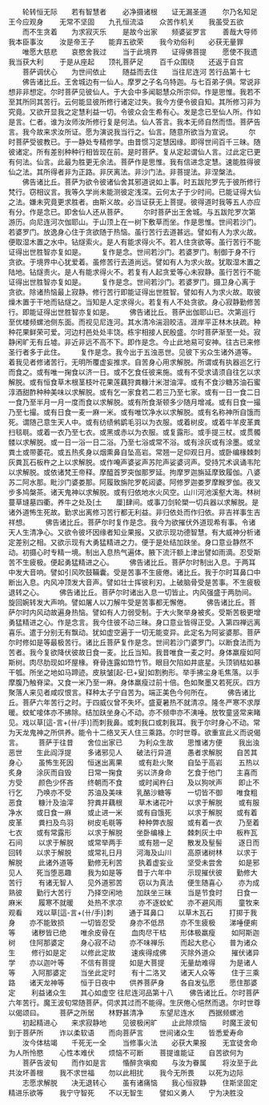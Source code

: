 <!-- { "loadSidebar": true } -->
　　轮转恒无际　　若有智慧者
　　必净摄诸根　　证无漏圣道
　　尔乃名知足　　王今应观身
　　无常不坚固　　九孔恒流溢
　　众苦作机关　　我虽受五欲
　　而不生贪着　　为求寂灭乐
　　是故今出家　　频婆娑罗言
　　善哉大导师　　我本臣事汝
　　汝是帝王子　　能弃五欲荣
　　我今劝俗利　　必获无量罪
　　唯愿大慈悲　　哀愍舍我过
　　当于此境界　　证得佛菩提
　　愿使不我遗　　我当获大利
　　于是从座起　　顶礼菩萨足
　　百千众围绕　　还返于自宫
　　菩萨调伏心　　为世间依止
　　随益而去住　　当往尼连河
苦行品第十七
　　佛告诸比丘。王舍城边有一仙人。摩罗之子名乌特迦。与七百弟子俱。常说非想非非想定。尔时菩萨见彼仙人。于大会中多闻聪慧众所宗仰。作是思惟。我若不至其所同其苦行。云何能显彼所修行诸定过失。我今方便令彼自知。其所修习非为究竟。又欲开显我之定慧利益一切。令彼众会生希有心。发是念已至仙人所。作如是言。仁者。谁为汝师汝所修行复是何法。仙人答言。我本无师自然而悟。菩萨告言。我今故来求汝所证。愿为演说我当行之。仙言。随意所欲当为宣说。
　　尔时菩萨受彼教已。于一静处专精修学。由昔惯习定慧因缘。即得世间百千三昧。随彼诸定。所有差别种种行相皆现在前。是时菩萨。复从定起谓仙人言。过此定已更有何法。仙言。此最为胜更无余法。菩萨作是思惟。我有信进念定慧。速能胜得彼仙之法。其所得者非为正路。非厌离法。非沙门法。非菩提法。非涅槃法。
　　佛告诸比丘。菩萨为欲令彼诸仙舍其邪道说如上事。时五跋陀罗先于彼所修行梵行。窃相议言。我等久学尚未能测彼定浅深。云何太子于少时间。已能证得大仙之法。嫌未究竟更求胜者。由斯义故。必当证获无上菩提。彼得道时我等五人亦应有分。作是念已。即舍仙人还从菩萨。
　　尔时菩萨出王舍城。与五跋陀罗次第游历。向尼连河次伽耶山。于山顶上在一树下敷草而坐。作是思惟。世间若沙门。若婆罗门。放逸身心住于贪欲随于热恼。虽行苦行去道甚远。譬如有人为求火故。便取湿木置之水中。钻燧索火。是人有能求得火不。若人住贪欲等。虽行苦行不能证得出世胜智亦复如是。
　　复作是念。世间若沙门。若婆罗门。制御于身不行贪欲。于境界中心犹爱着。虽修苦行去道尚远。譬如有人为求火故。犹取湿木置之陆地。钻燧责火。是人有能求得火不。若复有人起贪爱等心未寂静。虽行苦行不能证得出世胜智亦复如是。
　　复作是念。世间若沙门。若婆罗门。摄卫身心离于贪欲。除诸热恼最上寂静。修行苦行即能证得出世胜智。譬如有人为求火故。取彼燥木置于干地而钻燧之。当知是人定求得火。若复有人不处贪欲。身心寂静勤修苦行。即能证得出世胜智亦复如是。
　　佛告诸比丘。菩萨出伽耶山已。次第巡行至优楼频螺池侧东面。而视见尼连河。其水清冷湍洄皎洁。涯岸平正林木扶疏。种种花果鲜荣可爱。河边村邑处处丰饶。栋宇相接人民殷盛。尔时菩萨渐至一处。寂静闲旷无有丘墟。非近非远不高不下。即作是念。今止此地易可安神。往古已来修圣行者多于此住。
　　复作是念。我今出于五浊恶世。见彼下劣众生诸外道等。着我见者修诸苦行。无明所覆虚妄推求。自苦身心用求解脱。所谓或有执器巡乞行而食之。或有唯一掬食以济一日。或不乞食任彼来施。或有不受求请须自往乞以求解脱。或有恒食草木根茎枝叶花果莲藕狩粪糠汁米泔油滓。或有不食沙糖苏油石蜜淳酒甜酢种种美味以求解脱。或有乞一家食若二若三乃至七家。或有一日一食二日一食乃至半月一月一度而食以求解脱。或有所食渐顿多少随月增减。或有日食一撮乃至七撮。或有日食一麦一麻一米。或有唯饮净水以求解脱。或有名称神所自饿而死。谓随己意生天人中。或有纺绩鸺鹠毛羽以为衣服。或着树皮。或着牛羊皮革粪扫毯毼。或着一衣乃至七衣。或黑或赤以为衣服。或复露形。或手提三杖。或贯髑髅以求解脱。或一日一浴一日二浴。乃至七浴或常不浴。或有涂灰或有涂墨。或坌粪土或带萎花。或五热炙身以烟熏鼻自坠高岩。常翘一足仰观日月。或卧编椽棘刺灰粪瓦石板杵之上以求解脱。或作唵声婆娑声苏陀声娑婆诃声。受持咒术讽诵韦陀以求解脱。或依诸梵王帝释。摩醯首罗突伽那罗延。拘摩罗迦旃延摩致履伽。八婆苏二阿水那。毗沙门婆娄那。阿履致旃陀罗乾闼婆。阿修罗迦娄罗摩睺罗伽。夜叉步多鸠槃茶。诸天鬼神以求解脱。或有归依地水火风空。山川河池溪壑大海。林树蔓草塳墓四衢。养牛之处及[土　　厘]肆间。或事刀剑轮槊一切兵器以求解脱。是诸外道怖生死故。勤求出离修习苦行都无利益。非归依处而作归依。非吉祥事生吉祥想。
　　佛告诸比丘。菩萨尔时复作是念。我今为欲摧伏外道现希有事。令诸天人生清净心。又欲令彼坏因缘者知业果报。又欲示现功德智慧。有大威神分析诸定差别之相。又欲示现有大勇猛精进之力。便于是处结加趺坐。身口意业静然不动。初摄心时专精一境。制出入息热气遍体。腋下流汗额上津出譬如雨滴。忍受斯苦不生疲极。便起勇猛精进之心。
　　佛告诸比丘。菩萨尔时制出入息。于两耳中发大音响。譬如引风吹鼓鞴囊。受是苦事不生疲倦。诸比丘。我于尔时耳鼻口中断出入息。内风冲顶发大音声。譬如壮士挥彼利刃。上破脑骨受是苦事。不生疲极退转之心。
　　佛告诸比丘。菩萨尔时诸出入息一切皆止。内风强盛于两肋间。旋回婉转发大声响。譬如屠人以刀解牛受是苦事都无懈倦。
　　佛告诸比丘。菩萨尔时内风动故遍身热恼。譬如有人力弱受制。于大火聚举身被炙。受斯苦极更增勇猛精进之心。作是念言。我今住彼不动三昧。身口意业皆得正受。入第四禅远离喜乐。遣于分别无有飘动。犹如虚空遍于一切无能变异。此定名为阿娑婆那。菩萨尔时修如是等最极苦行。诸比丘菩萨复作是念。世间若沙门婆罗门。以断食法而为苦者。我今复欲降伏彼故日食一麦。比丘当知。我昔唯食一麦之时。身体羸瘦如阿斯树。肉尽肋现如坏屋椽。脊骨连露如筇竹节。眼目欠陷如井底星。头顶销枯如暴干瓠。所坐之地如马蹄迹。皮肤皱[起-巳+叟]如割朐形。举手拂尘身毛焦落。以手摩腹乃触脊梁。又食一米乃至一麻。身体羸瘦过前十倍。色如聚墨又若死灰。四方聚落人来见者咸叹恨言。释种太子宁自苦为。端正美色今何所在。
　　佛告诸比丘。菩萨六年苦行之时。于四威仪曾不失坏。盛夏暑热不就清凉。隆冬严寒不求厚暖。蚊虻唼体亦不拂除。结加趺坐身心不动。亦不频申亦不洟唾。放牧童竖常来睹见。戏以草[這-言+(卄/手)]而刺我鼻。或刺我口或刺我耳。我于尔时身心不动。常为天龙鬼神之所供养。能令十二络叉天人住三乘路。尔时世尊。欲重宣此义而说偈言。
　　菩萨于往昔　　舍位出家已
　　为利众生故　　思惟诸方便
　　我出浊恶世　　生此阎浮提
　　多诸邪见人　　破法行异道
　　愚者求解脱　　自苦其身心
　　虽怖生死因　　恒迷出离果
　　或有赴火聚　　自坠于高岩
　　五热以炙身　　涂灰而自毁
　　日常一掬食　　劣以济身命
　　乞食于他门　　主喜而方受
　　颜色少怀吝　　终朝而不食
　　或时闻杵臼　　及以狗吠声
　　即止不行乞　　乃唤亦不受
　　苏油及美味　　乳酪沙糖等
　　一切皆不御　　唯食粗恶食
　　糠汁及油滓　　狩粪并藕根
　　草木诸花叶　　以求于解脱
　　或有服净水　　或日食一麻
　　或止进一米　　或有自饿死
　　以求于解脱　　或有着皮革
　　粪扫及鸟羽　　树皮毛毼等
　　种种弊衣服　　或有着一衣
　　乃至着七衣　　或有常露形
　　以求于解脱　　坐卧编椽上
　　棘刺灰土中　　板杵瓦石间
　　以求于解脱　　或常举两手
　　或有翘一足　　散发及髽髻
　　逐日而回转　　以求于解脱
　　或常礼日月　　河海及山川
　　高原诸树林　　以求于解脱
　　此诸外道等　　勤修无利苦
　　执着虚妄业　　坚受未尝舍
　　如是邪见人　　死当堕恶趣
　　我为如是等　　昔于六年中
　　示现摧伏彼　　勤修大苦行
　　有诸无智人　　见外道邪苦
　　窃以为真法　　便生随喜心
　　亦为成熟彼　　勤行大苦行
　　乃择空闲地　　加趺坐三昧
　　当是节食时　　日食一麻米
　　履寒不就暖　　处热不求凉
　　亦不逐蚊虻　　亦不避风雨
　　童牧来观看　　戏以草[這-言+(卄/手)]刺
　　通于耳鼻口　　以草木瓦石
　　打掷于我身　　亦不能致损
　　一切皆忍受　　身亦不低昂
　　亦不生疲极　　涕唾便痢等
　　诸秽皆已绝　　唯余皮骨在
　　血肉尽干枯　　形体极羸瘦
　　如阿斯迦树　　住阿那婆定
　　身心寂不动　　亦不味禅乐
　　而起大悲心　　普为诸众生
　　修行如是定　　以修此定故
　　速疾得成佛　　灭除外道众
　　摧伏诸异学　　亦以迦叶等
　　不信有菩提　　如是大菩提
　　无量劫难得　　为是诸人等
　　入阿那婆定　　当坐此定时
　　有十二洛叉　　诸天人众等
　　住于三乘路　　诸天龙神等
　　恒于日夜中　　供养菩萨身
　　各自发弘愿　　愿住那婆定
　　利益诸众生　　其心如虚空
往尼连河品第十八
　　佛告诸比丘。尔时菩萨六年苦行。魔王波旬常随菩萨。伺求其过而不能得。生厌倦心悒然而退。尔时世尊以偈颂曰。
　　菩萨之所居　　林野甚清净
　　东望尼连水　　西据频螺池
　　初起精进心　　来求寂静地
　　见彼极闲旷　　止此除烦恼
　　时魔王波旬　　到于菩萨所
　　诈以柔软语　　而向菩萨言
　　世间诸众生　　皆悉爱寿命
　　汝今体枯竭　　千死无一全
　　当修事火法　　必获大果报
　　无宜徒舍命　　为人所怜愍
　　心性本难伏　　烦恼不可断
　　菩提谁能证　　自苦欲何为
　　菩萨告波旬　　而作如是言
　　惛醉贪嗔痴　　与汝为眷属
　　将汝至于此　　共汝坏善根
　　我不求世福　　勿以此相扰
　　我今无所畏　　以死为边际
　　志愿求解脱　　决无退转心
　　虽有诸痛恼　　我心恒寂静
　　住斯坚固定　　精进乐欲等
　　我宁守智死　　不以无智生
　　譬如义勇人　　宁为决胜没
